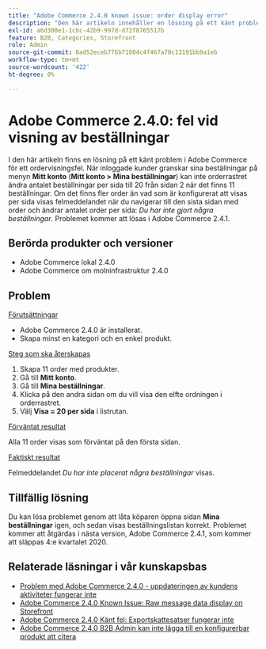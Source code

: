 ```yaml
---
title: "Adobe Commerce 2.4.0 known issue: order display error"
description: "Den här artikeln innehåller en lösning på ett känt problem i Adobe Commerce för ett ordervisningsfel. När inloggade kunder granskar sina beställningar på menyn **Mitt konto** (**Mitt konto&stämpel;gt; Mina beställningar**) kan beställningsrutnätet inte ändra antalet beställningar per sida till 20 från sidan 2 när det finns 11 beställningar. Om det finns fler beställningar än vad som är konfigurerat att visas per sida visas felmeddelandet när du navigerar till den sista sidan med beställningar och ändrar antalet beställningar per sida: *Du har inte gjort några beställningar*. Problemet kommer att lösas i Adobe Commerce 2.4.1."
exl-id: a6d300e1-1cbc-42b9-997d-d72f8765517b
feature: B2B, Categories, Storefront
role: Admin
source-git-commit: 0ad52eceb776b71604c4f467a70c13191bb9a1eb
workflow-type: tm+mt
source-wordcount: '422'
ht-degree: 0%

---
```


# Adobe Commerce 2.4.0: fel vid visning av beställningar

I den här artikeln finns en lösning på ett känt problem i Adobe Commerce för ett ordervisningsfel. När inloggade kunder granskar sina beställningar på menyn **Mitt konto** (**Mitt konto > Mina beställningar**) kan inte orderrastret ändra antalet beställningar per sida till 20 från sidan 2 när det finns 11 beställningar. Om det finns fler order än vad som är konfigurerat att visas per sida visas felmeddelandet när du navigerar till den sista sidan med order och ändrar antalet order per sida: *Du har inte gjort några beställningar*. Problemet kommer att lösas i Adobe Commerce 2.4.1.

## Berörda produkter och versioner

* Adobe Commerce lokal 2.4.0
* Adobe Commerce om molninfrastruktur 2.4.0

## Problem

<u>Förutsättningar</u>

* Adobe Commerce 2.4.0 är installerat.
* Skapa minst en kategori och en enkel produkt.

<u>Steg som ska återskapas</u>

1. Skapa 11 order med produkter.
1. Gå till **Mitt konto**.
1. Gå till **Mina beställningar**.
1. Klicka på den andra sidan om du vill visa den elfte ordningen i orderrastret.
1. Välj **Visa = 20 per sida** i listrutan.

<u>Förväntat resultat</u>

Alla 11 order visas som förväntat på den första sidan.

<u>Faktiskt resultat</u>

Felmeddelandet *Du har inte placerat några beställningar* visas.

## Tillfällig lösning

Du kan lösa problemet genom att låta köparen öppna sidan **Mina beställningar** igen, och sedan visas beställningslistan korrekt. Problemet kommer att åtgärdas i nästa version, Adobe Commerce 2.4.1, som kommer att släppas 4:e kvartalet 2020.

## Relaterade läsningar i vår kunskapsbas

* [Problem med Adobe Commerce 2.4.0 - uppdateringen av kundens aktiviteter fungerar inte](/help/troubleshooting/miscellaneous/magento-2-4-0-refresh-on-customer-activities-does-not-work.md)
* [Adobe Commerce 2.4.0 Known Issue: Raw message data display on Storefront](/help/troubleshooting/storefront/magento-2-4-0-issue-storefront-raw-message-data-display.md)
* [Adobe Commerce 2.4.0 Känt fel: Exportskattesatser fungerar inte](/help/troubleshooting/miscellaneous/magento-2-4-0-known-issue-export-tax-rates-does-not-work.md)
* [Adobe Commerce 2.4.0 B2B Admin kan inte lägga till en konfigurerbar produkt att citera](/help/troubleshooting/miscellaneous/magento-2-4-0-b2b-admin-can-t-add-configurable-product-to-quote.md)
